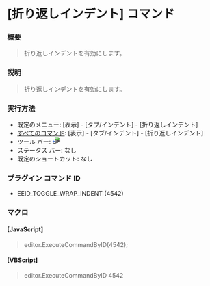 # \[折り返しインデント\] コマンド

### 概要

> 折り返しインデントを有効にします。

### 説明

> 折り返しインデントを有効にします。

### 実行方法

- 既定のメニュー: \[表示\] \- \[タブ/インデント\] \- \[折り返しインデント\]
- [すべてのコマンド](../../glossary/allcommands): \[表示\] \- \[タブ/インデント\] \- \[折り返しインデント\]
- ツール バー: ![](../../images/wrap_indent24x16.gif)
- ステータス バー: なし
- 既定のショートカット: なし

### プラグイン コマンド ID

- EEID\_TOGGLE\_WRAP\_INDENT (4542)

### マクロ

#### \[JavaScript\]

> editor.ExecuteCommandByID(4542);

#### \[VBScript\]

> editor.ExecuteCommandByID 4542
